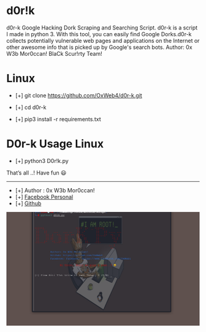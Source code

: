 # d0r!k 
d0r-k Google Hacking Dork Scraping and Searching Script. d0r-k  is a script I made in python 3. With this tool, you can easily find Google Dorks.d0r-k collects potentially vulnerable web pages and applications on the Internet or other awesome info that is picked up by Google's search bots. Author: 0x W3b Mor0ccan!
BlaCk Scur!rty Team!

# Linux
* [+] git clone https://github.com/OxWeb4/d0r-k.git

* [+] cd d0r-k

* [+] pip3 install -r requirements.txt


# D0r-k Usage Linux

* [+] python3 D0r!k.py

That’s all ..!
Have fun 😃
****

* [+] Author : 0x W3b Mor0ccan!
* [+] [Facebook Personal](https://www.facebook.com/OxWeb1)
* [+] [Github](https://github.com/OxWeb4)


![Screenshot](img/d0r!k.png)
